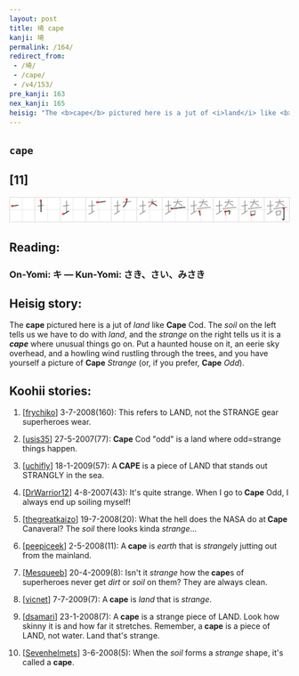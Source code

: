 ```yaml
---
layout: post
title: 埼 cape
kanji: 埼
permalink: /164/
redirect_from:
 - /埼/
 - /cape/
 - /v4/153/
pre_kanji: 163
nex_kanji: 165
heisig: "The <b>cape</b> pictured here is a jut of <i>land</i> like <b>Cape</b> Cod. The <i>soil</i> on the left tells us we have to do with <i>land</i>, and the <i>strange</i> on the right tells us it is a <b><i>cape</i></b> where unusual things go on. Put a haunted house on it, an eerie sky overhead, and a howling wind rustling through the trees, and you have yourself a picture of <b>Cape</b> <i>Strange</i> (or, if you prefer, <b>Cape</b> <i>Odd</i>)."
---
```


## `cape`

## [11]

<div class="stroke"><img src="../images/E59FBC.png" /></div>

## Reading:

### On-Yomi: キ &mdash; Kun-Yomi: さき、さい、みさき

## Heisig story:

The <b>cape</b> pictured here is a jut of <i>land</i> like <b>Cape</b> Cod. The <i>soil</i> on the left tells us we have to do with <i>land</i>, and the <i>strange</i> on the right tells us it is a <b><i>cape</i></b> where unusual things go on. Put a haunted house on it, an eerie sky overhead, and a howling wind rustling through the trees, and you have yourself a picture of <b>Cape</b> <i>Strange</i> (or, if you prefer, <b>Cape</b> <i>Odd</i>).

## Koohii stories:

1) [<a href="http://kanji.koohii.com/profile/frychiko">frychiko</a>] 3-7-2008(160): This refers to LAND, not the STRANGE gear superheroes wear.

2) [<a href="http://kanji.koohii.com/profile/usis35">usis35</a>] 27-5-2007(77): <strong>Cape</strong> Cod &quot;odd&quot; is a land where odd=strange things happen.

3) [<a href="http://kanji.koohii.com/profile/uchifly">uchifly</a>] 18-1-2009(57): A<strong> CAPE</strong> is a piece of LAND that stands out STRANGLY in the sea.

4) [<a href="http://kanji.koohii.com/profile/DrWarrior12">DrWarrior12</a>] 4-8-2007(43): It&#039;s quite strange. When I go to<strong> Cape</strong> Odd, I always end up soiling myself!

5) [<a href="http://kanji.koohii.com/profile/thegreatkaizo">thegreatkaizo</a>] 19-7-2008(20): What the hell does the NASA do at<strong> Cape</strong> Canaveral? The <em>soil</em> there looks kinda <em>strange</em>...

6) [<a href="http://kanji.koohii.com/profile/peepiceek">peepiceek</a>] 2-5-2008(11): A<strong> cape</strong> is <em>earth</em> that is <em>strange</em>ly jutting out from the mainland.

7) [<a href="http://kanji.koohii.com/profile/Mesqueeb">Mesqueeb</a>] 20-4-2009(8): Isn&#039;t it <em>strange</em> how the<strong> cape</strong>s of superheroes never get <em>dirt</em> or <em>soil</em> on them? They are always clean.

8) [<a href="http://kanji.koohii.com/profile/vicnet">vicnet</a>] 7-7-2009(7): A<strong> cape</strong> is <em>land</em> that is <em>strange</em>.

9) [<a href="http://kanji.koohii.com/profile/dsamari">dsamari</a>] 23-1-2008(7): A<strong> cape</strong> is a strange piece of LAND. Look how skinny it is and how far it stretches. Remember, a<strong> cape</strong> is a piece of LAND, not water. Land that&#039;s strange.

10) [<a href="http://kanji.koohii.com/profile/Sevenhelmets">Sevenhelmets</a>] 3-6-2008(5): When the <em>soil</em> forms a <em>strange</em> shape, it&#039;s called a <strong>cape</strong>.
